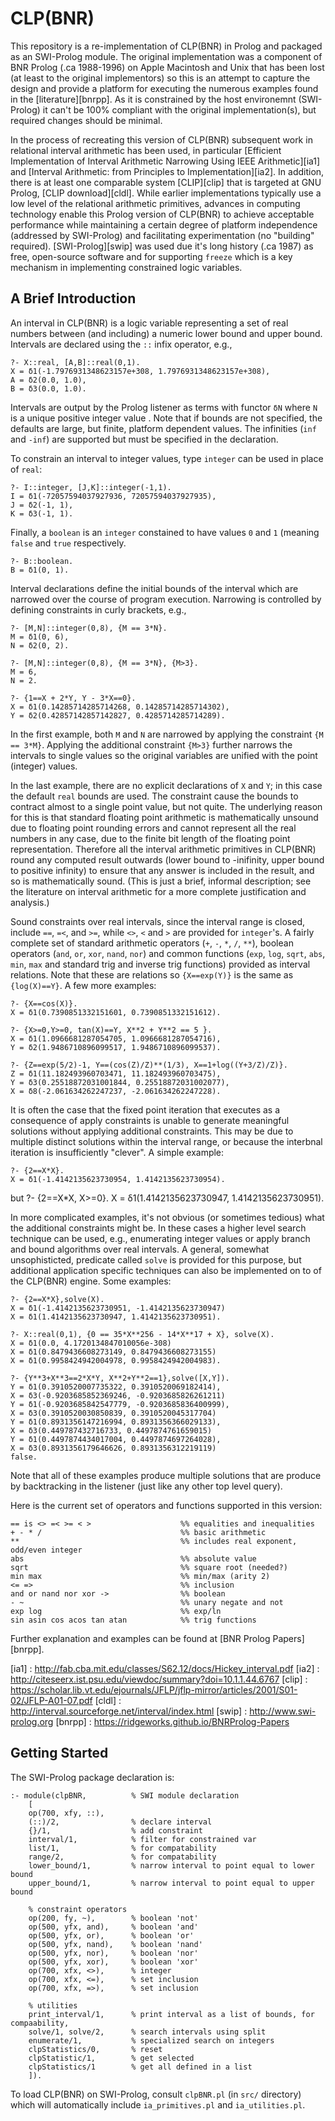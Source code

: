 # CLP(BNR)
This repository is a re-implementation of CLP(BNR) in Prolog and packaged as an SWI-Prolog module. The original implementation was a component of BNR Prolog (.ca 1988-1996) on Apple Macintosh and Unix that has been lost (at least to the original implementors) so this is an attempt to capture the design and provide a platform for executing the numerous examples found in the [literature][bnrpp]. As it is constrained by the host environemnt (SWI-Prolog) it can't be 100% compliant with the original implementation(s), but required changes should be minimal.
 
In the process of recreating this version of CLP(BNR) subsequent work in relational interval arithmetic has been used, in particular [Efficient Implementation of Interval Arithmetic Narrowing Using IEEE Arithmetic][ia1] and [Interval Arithmetic: from Principles to Implementation][ia2]. In addition, there is at least one comparable system [CLIP][clip] that is targeted at GNU Prolog, [CLIP download][cldl]. While earlier implementations typically use a low level  of the relational arithmetic primitives, advances in computing technology enable this Prolog version of CLP(BNR) to achieve acceptable performance while maintaining a certain degree of platform independence (addressed by SWI-Prolog) and facilitating experimentation (no "building" required). [SWI-Prolog][swip] was used due it's long history (.ca 1987) as free, open-source software and for supporting `freeze` which is a key mechanism in implementing constrained logic variables.

## A Brief Introduction

An interval in CLP(BNR) is a logic variable representing a set of real numbers between (and including) a numeric lower bound and upper bound. Intervals are declared using the `::` infix operator, e.g.,

	?- X::real, [A,B]::real(0,1).
	X = δ1(-1.7976931348623157e+308, 1.7976931348623157e+308),
	A = δ2(0.0, 1.0),
	B = δ3(0.0, 1.0).

Intervals are output by the Prolog listener as terms with functor `δN` where `N` is a unique positive integer value . Note that if bounds are not specified, the defaults are large, but finite, platform dependent values. The infinities (`inf` and `-inf`) are supported but must be specified in the declaration. 

To constrain an interval to integer values, type `integer` can be used in place of `real`:

	?- I::integer, [J,K]::integer(-1,1).
	I = δ1(-72057594037927936, 72057594037927935),
	J = δ2(-1, 1),
	K = δ3(-1, 1).

Finally, a `boolean` is an `integer` constained to have values `0` and `1` (meaning `false` and `true` respectively.

	?- B::boolean.
	B = δ1(0, 1).

Interval declarations define the initial bounds of the interval which are narrowed over the course of program execution. Narrowing is controlled by defining constraints in curly brackets, e.g.,

	?- [M,N]::integer(0,8), {M == 3*N}.
	M = δ1(0, 6),
	N = δ2(0, 2).

	?- [M,N]::integer(0,8), {M == 3*N}, {M>3}.
	M = 6,
	N = 2.

	?- {1==X + 2*Y, Y - 3*X==0}.
	X = δ1(0.14285714285714268, 0.14285714285714302),
	Y = δ2(0.42857142857142827, 0.4285714285714289).

In the first example, both `M` and `N` are narrowed by applying the constraint `{M == 3*M}`. Applying the additional constraint `{M>3}` further narrows the intervals to single values so the original variables are unified with the point (integer) values.
 
In the last example, there are no explicit declarations of `X` and `Y`; in this case the default `real` bounds are used. The constraint cause the bounds to contract almost to a single point value, but not quite. The underlying reason for this is that standard floating point arithmetic is mathematically unsound due to floating point rounding errors and cannot represent all the real numbers in any case, due to the finite bit length of the floating point representation. Therefore all the interval arithmetic primitives in CLP(BNR) round any computed result outwards (lower bound to -inifinity, upper bound to positive infinity) to ensure that any answer is included in the result, and so is mathematically sound. (This is just a brief, informal description; see the literature on interval arithmetic for a more complete justification and analysis.)

Sound constraints over real intervals, since the interval range is closed, include `==`, `=<`, and `>=`, while `<>`, `<` and `>` are provided for `integer`'s. A fairly complete set of standard arithmetic operators (`+`, `-`, `*`, `/`, `**`), boolean operators (`and`, `or`, `xor`, `nand`, `nor`) and common functions (`exp`, `log`, `sqrt`, `abs`, `min`, `max` and standard trig and inverse trig functions) provided as interval relations. Note that these are relations so `{X==exp(Y)}` is the same as `{log(X)==Y}`. A few more examples:

	?- {X==cos(X)}.
	X = δ1(0.7390851332151601, 0.7390851332151612).

	?- {X>=0,Y>=0, tan(X)==Y, X**2 + Y**2 == 5 }.
	X = δ1(1.0966681287054705, 1.0966681287054716),
	Y = δ2(1.9486710896099517, 1.9486710896099537).

	?- {Z==exp(5/2)-1, Y==(cos(Z)/Z)**(1/3), X==1+log((Y+3/Z)/Z)}.
	Z = δ1(11.182493960703471, 11.182493960703475),
	Y = δ3(0.25518872031001844, 0.25518872031002077),
	X = δ8(-2.061634262247237, -2.061634262247228).

It is often the case that the fixed point iteration that executes as a consequence of apply constraints is unable to generate meaningful solutions without applying additional constraints. This may be due to multiple distinct solutions within the interval range, or because the interbnal iteration is insufficiently "clever". A simple example:

	?- {2==X*X}.
	X = δ1(-1.4142135623730954, 1.4142135623730954).
but 
	?- {2==X*X, X>=0}.
	X = δ1(1.4142135623730947, 1.4142135623730951).

In more complicated examples, it's not obvious (or sometimes tedious) what the additional constraints might be. In these cases a higher level search technique can be used, e.g., enumerating integer values or apply branch and bound algorithms over real intervals. A general, somewhat unsophisticted, predicate called `solve` is provided for this purpose, but additional application specific techniques can also be implemented on to of the CLP(BNR) engine. Some examples:

	?- {2==X*X},solve(X).
	X = δ1(-1.4142135623730951, -1.4142135623730947) 
	X = δ1(1.4142135623730947, 1.4142135623730951).

	?- X::real(0,1), {0 == 35*X**256 - 14*X**17 + X}, solve(X).
	X = δ1(0.0, 4.1720134847010056e-308) 
	X = δ1(0.8479436608273149, 0.8479436608273155) 
	X = δ1(0.9958424942004978, 0.9958424942004983).

	?- {Y**3+X**3==2*X*Y, X**2+Y**2==1},solve([X,Y]).
	Y = δ1(0.3910520007735322, 0.3910520069182414),
	X = δ3(-0.9203685852369246, -0.9203685826261211) 
	Y = δ1(-0.9203685842547779, -0.9203685836400999),
	X = δ3(0.3910520030850839, 0.3910520045317704) 
	Y = δ1(0.8931356147216994, 0.8931356366029133),
	X = δ3(0.449787432716733, 0.4497874761659015) 
	Y = δ1(0.4497874434017004, 0.4497874697264028),
	X = δ3(0.8931356179646626, 0.8931356312219119) 
	false.

Note that all of these examples produce multiple solutions that are produce by backtracking in the listener (just like any other top level query).

Here is the current set of operators and functions supported in this version:

	== is <> =< >= < >                    %% equalities and inequalities
	+ - * /                               %% basic arithmetic
	**                                    %% includes real exponent, odd/even integer
	abs                                   %% absolute value
	sqrt                                  %% square root (needed?)
	min max                               %% min/max (arity 2)
	<= =>                                 %% inclusion
	and or nand nor xor ->                %% boolean
	- ~                                   %% unary negate and not
	exp log                               %% exp/ln
	sin asin cos acos tan atan            %% trig functions


Further explanation and examples can be found at [BNR Prolog Papers][bnrpp].

[ia1]  : http://fab.cba.mit.edu/classes/S62.12/docs/Hickey_interval.pdf
[ia2]  : http://citeseerx.ist.psu.edu/viewdoc/summary?doi=10.1.1.44.6767
[clip] : https://scholar.lib.vt.edu/ejournals/JFLP/jflp-mirror/articles/2001/S01-02/JFLP-A01-07.pdf
[cldl] : http://interval.sourceforge.net/interval/index.html
[swip] : http://www.swi-prolog.org
[bnrpp] : https://ridgeworks.github.io/BNRProlog-Papers
	

## Getting Started

The SWI-Prolog package declaration is:

	:- module(clpBNR,          % SWI module declaration
		[
		op(700, xfy, ::),
		(::)/2,                % declare interval
		{}/1,                  % add constraint
		interval/1,            % filter for constrained var
		list/1,                % for compatability
		range/2,               % for compatability
		lower_bound/1,         % narrow interval to point equal to lower bound
		upper_bound/1,         % narrow interval to point equal to upper bound
					   
		% constraint operators
		op(200, fy, ~),        % boolean 'not'
		op(500, yfx, and),     % boolean 'and'
		op(500, yfx, or),      % boolean 'or'
		op(500, yfx, nand),    % boolean 'nand'
		op(500, yfx, nor),     % boolean 'nor'
		op(500, yfx, xor),     % boolean 'xor'
		op(700, xfx, <>),      % integer
		op(700, xfx, <=),      % set inclusion
		op(700, xfx, =>),      % set inclusion
					   
		% utilities
		print_interval/1,      % print interval as a list of bounds, for compaability, 
		solve/1, solve/2,      % search intervals using split
		enumerate/1,           % specialized search on integers
		clpStatistics/0,       % reset
		clpStatistic/1,        % get selected
		clpStatistics/1        % get all defined in a list
		]).


To load CLP(BNR) on SWI-Prolog, consult `clpBNR.pl` (in `src/` directory) which will automatically include `ia_primitives.pl` and `ia_utilities.pl`.
